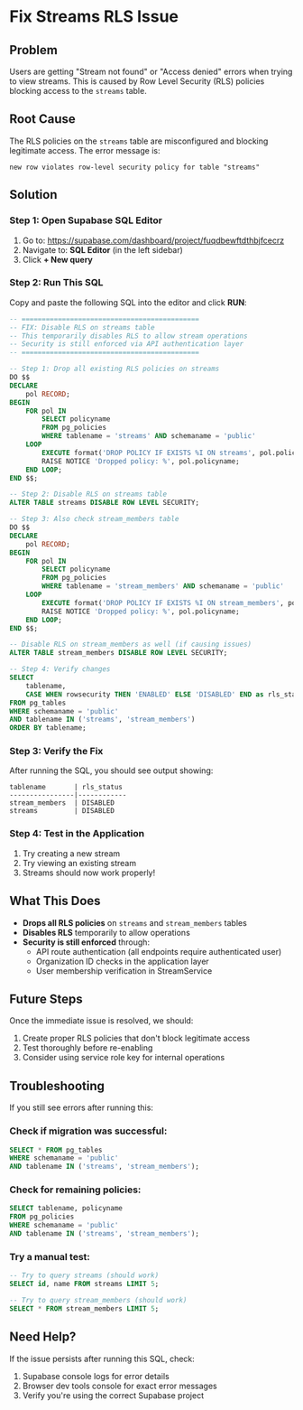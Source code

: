 # Fix Streams RLS Issue

## Problem
Users are getting "Stream not found" or "Access denied" errors when trying to view streams. This is caused by Row Level Security (RLS) policies blocking access to the `streams` table.

## Root Cause
The RLS policies on the `streams` table are misconfigured and blocking legitimate access. The error message is:
```
new row violates row-level security policy for table "streams"
```

## Solution

### Step 1: Open Supabase SQL Editor
1. Go to: https://supabase.com/dashboard/project/fuqdbewftdthbjfcecrz
2. Navigate to: **SQL Editor** (in the left sidebar)
3. Click **+ New query**

### Step 2: Run This SQL

Copy and paste the following SQL into the editor and click **RUN**:

```sql
-- ============================================
-- FIX: Disable RLS on streams table
-- This temporarily disables RLS to allow stream operations
-- Security is still enforced via API authentication layer
-- ============================================

-- Step 1: Drop all existing RLS policies on streams
DO $$
DECLARE
    pol RECORD;
BEGIN
    FOR pol IN
        SELECT policyname
        FROM pg_policies
        WHERE tablename = 'streams' AND schemaname = 'public'
    LOOP
        EXECUTE format('DROP POLICY IF EXISTS %I ON streams', pol.policyname);
        RAISE NOTICE 'Dropped policy: %', pol.policyname;
    END LOOP;
END $$;

-- Step 2: Disable RLS on streams table
ALTER TABLE streams DISABLE ROW LEVEL SECURITY;

-- Step 3: Also check stream_members table
DO $$
DECLARE
    pol RECORD;
BEGIN
    FOR pol IN
        SELECT policyname
        FROM pg_policies
        WHERE tablename = 'stream_members' AND schemaname = 'public'
    LOOP
        EXECUTE format('DROP POLICY IF EXISTS %I ON stream_members', pol.policyname);
        RAISE NOTICE 'Dropped policy: %', pol.policyname;
    END LOOP;
END $$;

-- Disable RLS on stream_members as well (if causing issues)
ALTER TABLE stream_members DISABLE ROW LEVEL SECURITY;

-- Step 4: Verify changes
SELECT
    tablename,
    CASE WHEN rowsecurity THEN 'ENABLED' ELSE 'DISABLED' END as rls_status
FROM pg_tables
WHERE schemaname = 'public'
AND tablename IN ('streams', 'stream_members')
ORDER BY tablename;
```

### Step 3: Verify the Fix

After running the SQL, you should see output showing:
```
tablename       | rls_status
----------------|------------
stream_members  | DISABLED
streams         | DISABLED
```

### Step 4: Test in the Application

1. Try creating a new stream
2. Try viewing an existing stream
3. Streams should now work properly!

## What This Does

- **Drops all RLS policies** on `streams` and `stream_members` tables
- **Disables RLS** temporarily to allow operations
- **Security is still enforced** through:
  - API route authentication (all endpoints require authenticated user)
  - Organization ID checks in the application layer
  - User membership verification in StreamService

## Future Steps

Once the immediate issue is resolved, we should:
1. Create proper RLS policies that don't block legitimate access
2. Test thoroughly before re-enabling
3. Consider using service role key for internal operations

## Troubleshooting

If you still see errors after running this:

### Check if migration was successful:
```sql
SELECT * FROM pg_tables
WHERE schemaname = 'public'
AND tablename IN ('streams', 'stream_members');
```

### Check for remaining policies:
```sql
SELECT tablename, policyname
FROM pg_policies
WHERE schemaname = 'public'
AND tablename IN ('streams', 'stream_members');
```

### Try a manual test:
```sql
-- Try to query streams (should work)
SELECT id, name FROM streams LIMIT 5;

-- Try to query stream_members (should work)
SELECT * FROM stream_members LIMIT 5;
```

## Need Help?

If the issue persists after running this SQL, check:
1. Supabase console logs for error details
2. Browser dev tools console for exact error messages
3. Verify you're using the correct Supabase project
